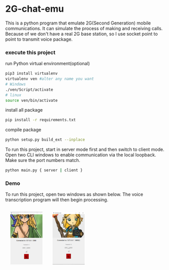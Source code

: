 # 2G-chat-emu
This is a python program that emulate 2G(Second Generation) mobile communications.
It can simulate the process of making and receiving calls. Because of we don't have a real 2G base
station, so I use socket point to point to transmit voice package.

### execute this project
run Python virtual environment(optional)

```bash
pip3 install virtualenv
virtualenv ven #alter any name you want
# Windows
./ven/Script/activate
# linux
source ven/bin/activate
```

install all package

```bash
pip install -r requirements.txt
```
compile package
```bash
python setup.py build_ext --inplace
```
To run this project, start in server mode first and then switch to client mode. Open two CLI windows to enable communication via the local loopback. Make sure the port numbers match.
```bash
python main.py { server | client }
```

### Demo

To run this project, open two windows as shown below. The voice transcription program will then begin processing.
<div style="display:flex; text-align=center">
<img src="./img/demo-client-connected.png" alt="demo-client-interface" style="margin:1rem;flex:1;width;max-width:20%">
<img src="./img/demo-server-connected.png" alt="demo-server-interface" style="margin:1rem;flex:1;max-width:20%">
</div>
